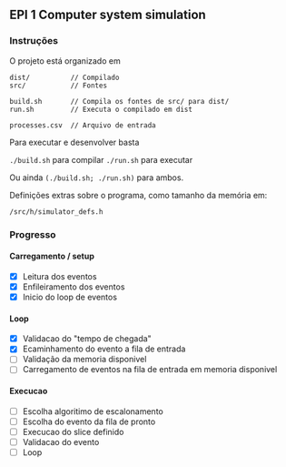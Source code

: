 ## EPI 1 Computer system simulation

### Instruções

O projeto está organizado em

    dist/          // Compilado
    src/           // Fontes

    build.sh       // Compila os fontes de src/ para dist/
    run.sh         // Executa o compilado em dist

    processes.csv  // Arquivo de entrada

Para executar e desenvolver basta

`./build.sh` para compilar
`./run.sh` para executar

Ou ainda `(./build.sh; ./run.sh)` para ambos.

Definições extras sobre o programa, como tamanho da memória em:

    /src/h/simulator_defs.h

### Progresso

#### Carregamento / setup
- [x] Leitura dos eventos
- [x] Enfileiramento dos eventos
- [x] Inicio do loop de eventos

#### Loop
- [x] Validacao do "tempo de chegada"
- [x] Ecaminhamento do evento a fila de entrada
- [ ] Validação da memoria disponivel
- [ ] Carregamento de eventos na fila de entrada em memoria disponivel

#### Execucao
- [ ] Escolha algoritimo de escalonamento
- [ ] Escolha do evento da fila de pronto
- [ ] Execucao do slice definido
- [ ] Validacao do evento
- [ ] Loop
